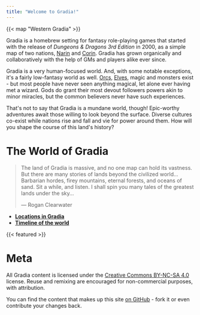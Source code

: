 ```yaml
---
title: "Welcome to Gradia!"
---
```


{{< map "Western Gradia" >}}

Gradia is a homebrew setting for fantasy role-playing games that started with
the release of _Dungeons & Dragons 3rd Edition_ in 2000, as a simple map of two
nations, [Narin](/pages/Narin) and [Corin](/pages/Corin). Gradia has grown
organically and collaboratively with the help of GMs and players alike ever since.

Gradia is a very human-focused world. And, with some notable exceptions, it's a
fairly low-fantasy world as well. [Orcs](/pages/Orkol), [Elves](/pages/Einir),
magic and monsters exist - but most people have never seen anything magical, let
alone ever having met a wizard. Gods do grant their most devout followers powers
akin to minor miracles, but the common believers never have such experiences.

That's not to say that Gradia is a mundane world, though! Epic-worthy
adventures await those willing to look beyond the surface. Diverse cultures
co-exist while nations rise and fall and vie for power around them. How will
you shape the course of this land's history?

# The World of Gradia

> The land of Gradia is massive, and no one map can hold its vastness. But there
> are many stories of lands beyond the civilized world… Barbarian hordes, firey
> mountains, eternal forests, and oceans of sand. Sit a while, and listen. I shall
> spin you many tales of the greatest lands under the sky…
>
>    &mdash; Rogan Clearwater 


- **[Locations in Gradia](/tags/locations)**
- **[Timeline of the world](/pages/Timeline)**

{{< featured >}}

# Meta

All Gradia content is licensed under the [Creative Commons BY-NC-SA 4.0][cc]
license. Reuse and remixing are encouraged for non-commercial purposes, with
attribution.

You can find the content that makes up this site [on GitHub][gh] - fork it or
even contribute your changes back.

[cc]: https://creativecommons.org/licenses/by-nc-sa/4.0/
[gh]: https://github.com/justinian/gradia.org